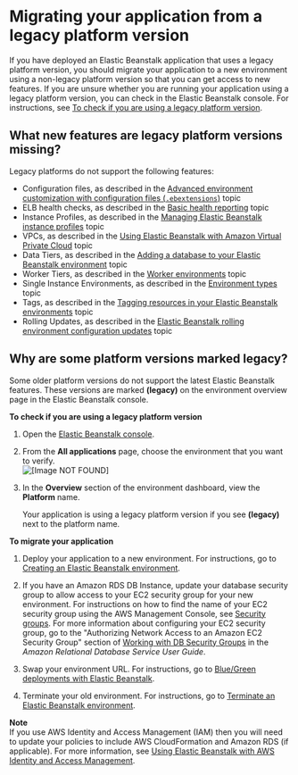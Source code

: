 # Migrating your application from a legacy platform version<a name="using-features.migration"></a>

If you have deployed an Elastic Beanstalk application that uses a legacy platform version, you should migrate your application to a new environment using a non\-legacy platform version so that you can get access to new features\. If you are unsure whether you are running your application using a legacy platform version, you can check in the Elastic Beanstalk console\. For instructions, see [To check if you are using a legacy platform version](#using-features.migration-proc)\.

## What new features are legacy platform versions missing?<a name="using-features.migration.missing"></a>

Legacy platforms do not support the following features:
+ Configuration files, as described in the [Advanced environment customization with configuration files \(`.ebextensions`\)](ebextensions.md) topic
+ ELB health checks, as described in the [Basic health reporting](using-features.healthstatus.md) topic
+ Instance Profiles, as described in the [Managing Elastic Beanstalk instance profiles](iam-instanceprofile.md) topic
+ VPCs, as described in the [Using Elastic Beanstalk with Amazon Virtual Private Cloud](vpc.md) topic
+ Data Tiers, as described in the [Adding a database to your Elastic Beanstalk environment](using-features.managing.db.md) topic
+ Worker Tiers, as described in the [Worker environments](concepts-worker.md) topic
+ Single Instance Environments, as described in the [Environment types](using-features-managing-env-types.md) topic
+ Tags, as described in the [Tagging resources in your Elastic Beanstalk environments](using-features.tagging.md) topic
+ Rolling Updates, as described in the [Elastic Beanstalk rolling environment configuration updates](using-features.rollingupdates.md) topic

## Why are some platform versions marked legacy?<a name="using-features.migration.why"></a>

Some older platform versions do not support the latest Elastic Beanstalk features\. These versions are marked **\(legacy\)** on the environment overview page in the Elastic Beanstalk console\. <a name="using-features.migration-proc"></a>

**To check if you are using a legacy platform version**

1. Open the [Elastic Beanstalk console](https://console.aws.amazon.com/elasticbeanstalk)\.

1. From the **All applications** page, choose the environment that you want to verify\.  
![\[Image NOT FOUND\]](http://docs.aws.amazon.com/elasticbeanstalk/latest/dg/images/aeb-app-page-env.png)

1. In the **Overview** section of the environment dashboard, view the **Platform** name\.

   Your application is using a legacy platform version if you see **\(legacy\)** next to the platform name\.

**To migrate your application**

1. Deploy your application to a new environment\. For instructions, go to [Creating an Elastic Beanstalk environment](using-features.environments.md)\.

1. If you have an Amazon RDS DB Instance, update your database security group to allow access to your EC2 security group for your new environment\. For instructions on how to find the name of your EC2 security group using the AWS Management Console, see [Security groups](using-features.managing.ec2.md#using-features.managing.ec2.securitygroups)\. For more information about configuring your EC2 security group, go to the "Authorizing Network Access to an Amazon EC2 Security Group" section of [Working with DB Security Groups](http://docs.aws.amazon.com/AmazonRDS/latest/UserGuide/USER_WorkingWithSecurityGroups.html) in the *Amazon Relational Database Service User Guide*\.

1. Swap your environment URL\. For instructions, go to [Blue/Green deployments with Elastic Beanstalk](using-features.CNAMESwap.md)\.

1. Terminate your old environment\. For instructions, go to [Terminate an Elastic Beanstalk environment](using-features.terminating.md)\.

**Note**  
If you use AWS Identity and Access Management \(IAM\) then you will need to update your policies to include AWS CloudFormation and Amazon RDS \(if applicable\)\. For more information, see [Using Elastic Beanstalk with AWS Identity and Access Management](AWSHowTo.iam.md)\.